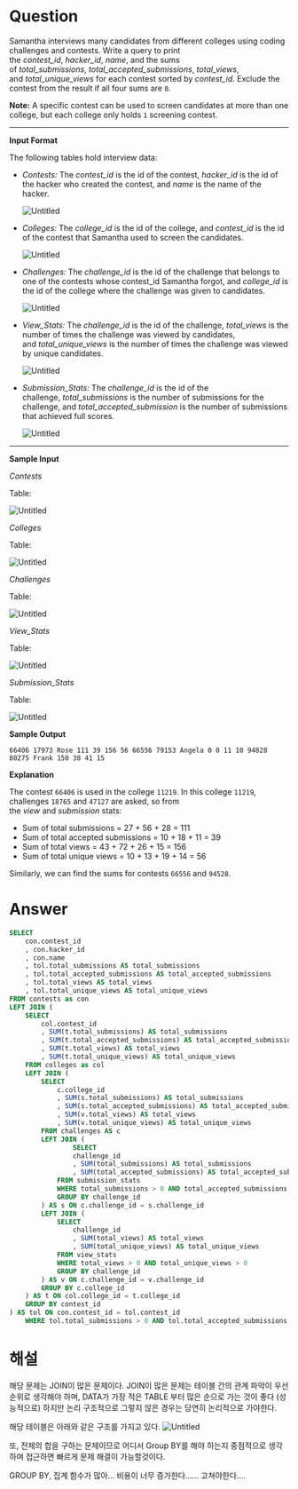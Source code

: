 # Question

Samantha interviews many candidates from different colleges using coding challenges and contests. Write a query to print the *contest_id*, *hacker_id*, *name*, and the sums of *total_submissions*, *total_accepted_submissions*, *total_views*, and *total_unique_views* for each contest sorted by *contest_id*. Exclude the contest from the result if all four sums are `0`.

**Note:** A specific contest can be used to screen candidates at more than one college, but each college only holds `1` screening contest.

---

**Input Format**

The following tables hold interview data:

- *Contests:* The *contest_id* is the id of the contest, *hacker_id* is the id of the hacker who created the contest, and *name* is the name of the hacker.
    
    ![Untitled](../../../../image/HackerRank/Interviews/image_0.png)
    
- *Colleges:* The *college_id* is the id of the college, and *contest_id* is the id of the contest that Samantha used to screen the candidates.
    
    ![Untitled](../../../../image/HackerRank/Interviews/image_1.png)
    
- *Challenges:* The *challenge_id* is the id of the challenge that belongs to one of the contests whose contest_id Samantha forgot, and *college_id* is the id of the college where the challenge was given to candidates.
    
    ![Untitled](../../../../image/HackerRank/Interviews/image_2.png)
    
- *View_Stats:* The *challenge_id* is the id of the challenge, *total_views* is the number of times the challenge was viewed by candidates, and *total_unique_views* is the number of times the challenge was viewed by unique candidates.
    
    ![Untitled](../../../../image/HackerRank/Interviews/image_3.png)
    
- *Submission_Stats:* The *challenge_id* is the id of the challenge, *total_submissions* is the number of submissions for the challenge, and *total_accepted_submission* is the number of submissions that achieved full scores.
    
    ![Untitled](../../../../image/HackerRank/Interviews/image_4.png)
    

---

**Sample Input**

*Contests*

Table:

![Untitled](../../../../image/HackerRank/Interviews/image_5.png)

*Colleges*

Table:

![Untitled](../../../../image/HackerRank/Interviews/image_6.png)

*Challenges*

Table:

![Untitled](../../../../image/HackerRank/Interviews/image_7.png)

*View_Stats*

Table:

![Untitled](../../../../image/HackerRank/Interviews/image_8.png)

*Submission_Stats*

Table:

![Untitled](../../../../image/HackerRank/Interviews/image_9.png)

**Sample Output**

`66406 17973 Rose 111 39 156 56
66556 79153 Angela 0 0 11 10
94828 80275 Frank 150 38 41 15`

**Explanation**

The contest `66406` is used in the college `11219`. In this college `11219`, challenges `18765` and `47127` are asked, so from the *view* and *submission* stats:

- Sum of total submissions = 27 + 56 + 28 = 111
- Sum of total accepted submissions = 10 + 18 + 11 = 39
- Sum of total views = 43 + 72 + 26 + 15 = 156
- Sum of total unique views = 10 + 13 + 19 + 14 = 56

Similarly, we can find the sums for contests `66556` and `94528`.

# Answer

```sql
SELECT
    con.contest_id
    , con.hacker_id
    , con.name
    , tol.total_submissions AS total_submissions
    , tol.total_accepted_submissions AS total_accepted_submissions
    , tol.total_views AS total_views
    , tol.total_unique_views AS total_unique_views
FROM contests as con
LEFT JOIN (
    SELECT
        col.contest_id
        , SUM(t.total_submissions) AS total_submissions
        , SUM(t.total_accepted_submissions) AS total_accepted_submissions
        , SUM(t.total_views) AS total_views
        , SUM(t.total_unique_views) AS total_unique_views
    FROM colleges as col
    LEFT JOIN (
        SELECT
            c.college_id
            , SUM(s.total_submissions) AS total_submissions
            , SUM(s.total_accepted_submissions) AS total_accepted_submissions
            , SUM(v.total_views) AS total_views
            , SUM(v.total_unique_views) AS total_unique_views
        FROM challenges AS c
        LEFT JOIN (
                SELECT
                challenge_id
                , SUM(total_submissions) AS total_submissions
                , SUM(total_accepted_submissions) AS total_accepted_submissions
            FROM submission_stats
            WHERE total_submissions > 0 AND total_accepted_submissions > 0
            GROUP BY challenge_id
        ) AS s ON c.challenge_id = s.challenge_id
        LEFT JOIN (
            SELECT
                challenge_id
                , SUM(total_views) AS total_views
                , SUM(total_unique_views) AS total_unique_views
            FROM view_stats
            WHERE total_views > 0 AND total_unique_views > 0
            GROUP BY challenge_id
        ) AS v ON c.challenge_id = v.challenge_id
        GROUP BY c.college_id
    ) AS t ON col.college_id = t.college_id
    GROUP BY contest_id
) AS tol ON con.contest_id = tol.contest_id
    WHERE tol.total_submissions > 0 AND tol.total_accepted_submissions > 0 AND tol.total_views > 0 AND tol.total_unique_views > 0
```

# 해설
해당 문제는 JOIN이 많은 문제이다. 
JOIN이 많은 문제는 테이블 간의 관계 파악이 우선순위로 생각해야 하며,
DATA가 가장 적은 TABLE 부터 많은 순으로 가는 것이 좋다 (성능적으로)
하지만 논리 구조적으로 그렇지 않은 경우는 당연히 논리적으로 가야한다.

해당 테이블은 아래와 같은 구조를 가지고 있다.
![Untitled](../../../../image/HackerRank/Interviews/image_10.png)

또, 전체의 합을 구하는 문제이므로 어디서 Group BY를 해야 하는지 중점적으로 생각하며 접근하면 빠르게 문제 해결이 가능할것이다.

GROUP BY, 집계 함수가 많아... 비용이 너무 증가한다......
고쳐야한다....